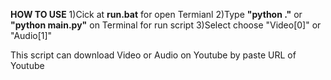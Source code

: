 **HOW TO USE**
    1)Cick at **run.bat** for open Termianl
    2)Type  **"python ."** or **"python __main__.py"** on Terminal for run script
    3)Select choose "Video[0]" or "Audio[1]"


This script can download Video or Audio on Youtube by paste URL of Youtube
